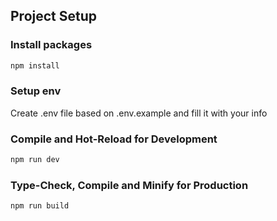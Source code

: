 ## Project Setup

### Install packages
```sh
npm install
```
### Setup env
Create .env file based on .env.example and fill it with your info

### Compile and Hot-Reload for Development

```sh
npm run dev
```

### Type-Check, Compile and Minify for Production

```sh
npm run build
```
